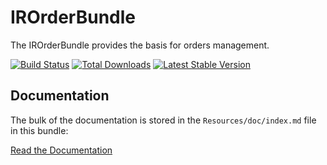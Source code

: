 IROrderBundle
=============

The IROrderBundle provides the basis for orders management.

[![Build Status](https://secure.travis-ci.org/InformaticRevolution/IROrderBundle.png?branch=master)](http://travis-ci.org/InformaticRevolution/IROrderBundle) [![Total Downloads](https://poser.pugx.org/informaticrevolution/order-bundle/downloads.png)](https://packagist.org/packages/informaticrevolution/order-bundle) [![Latest Stable Version](https://poser.pugx.org/informaticrevolution/order-bundle/v/stable.png)](https://packagist.org/packages/informaticrevolution/order-bundle)

Documentation
-------------

The bulk of the documentation is stored in the `Resources/doc/index.md`
file in this bundle:

[Read the Documentation](https://github.com/InformaticRevolution/IROrderBundle/blob/master/Resources/doc/index.md)
